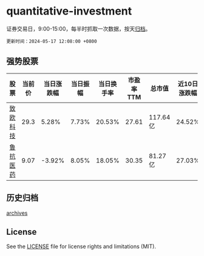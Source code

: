 # quantitative-investment

证券交易日，9:00-15:00，每半时抓取一次数据，按天[归档](archives)。

`更新时间：2024-05-17 12:08:00 +0800`

## 强势股票

|股票|当前价|当日涨跌幅|当日振幅|当日换手率|市盈率TTM|总市值|近10日涨跌幅|
|----|----|----|----|----|----|----|----|
|[致欧科技](https://xueqiu.com/S/SZ301376)|29.3|5.28%|7.73%|20.53%|27.61|117.64亿|24.52%|
|[鲁抗医药](https://xueqiu.com/S/SH600789)|9.07|-3.92%|8.05%|18.05%|30.35|81.27亿|27.03%|

## 历史归档

[archives](archives)

## License

See the [LICENSE](LICENSE) file for license rights and limitations (MIT).